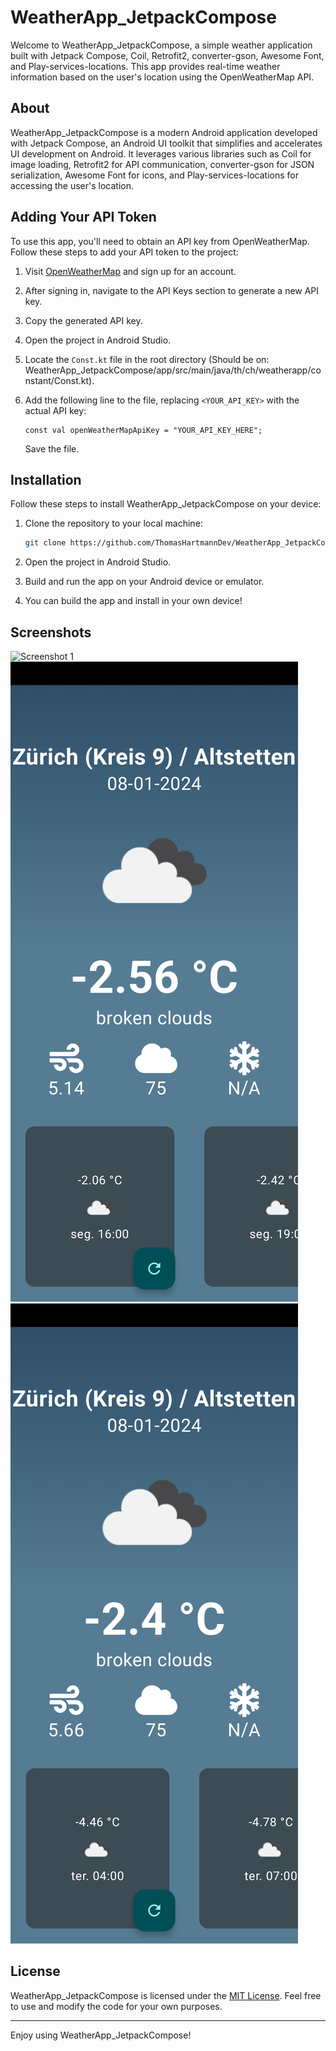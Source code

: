 # WeatherApp_JetpackCompose

Welcome to WeatherApp_JetpackCompose, a simple weather application built with Jetpack Compose, Coil, Retrofit2, converter-gson, Awesome Font, and Play-services-locations. This app provides real-time weather information based on the user's location using the OpenWeatherMap API.

## About

WeatherApp_JetpackCompose is a modern Android application developed with Jetpack Compose, an Android UI toolkit that simplifies and accelerates UI development on Android. It leverages various libraries such as Coil for image loading, Retrofit2 for API communication, converter-gson for JSON serialization, Awesome Font for icons, and Play-services-locations for accessing the user's location.

## Adding Your API Token

To use this app, you'll need to obtain an API key from OpenWeatherMap. Follow these steps to add your API token to the project:

1. Visit [OpenWeatherMap](https://openweathermap.org/) and sign up for an account.
2. After signing in, navigate to the API Keys section to generate a new API key.
3. Copy the generated API key.
4. Open the project in Android Studio.
5. Locate the `Const.kt` file in the root directory (Should be on: WeatherApp_JetpackCompose/app/src/main/java/th/ch/weatherapp/constant/Const.kt).
6. Add the following line to the file, replacing `<YOUR_API_KEY>` with the actual API key:

   ```properties
   const val openWeatherMapApiKey = "YOUR_API_KEY_HERE";
   ```

   Save the file.

## Installation

Follow these steps to install WeatherApp_JetpackCompose on your device:

1. Clone the repository to your local machine:

   ```bash
   git clone https://github.com/ThomasHartmannDev/WeatherApp_JetpackCompose.git
   ```

2. Open the project in Android Studio.

3. Build and run the app on your Android device or emulator.

4. You can build the app and install in your own device!

## Screenshots

![Screenshot 1](/Screenshots/Screen_Recording_20240108_141454_WeatherApp-ezgif.com-video-to-gif-converter.gif)
![Screenshot 2](/Screenshots/Screenshot_20240108_141249_WeatherApp.png)
![Screenshot 3](/Screenshots/Screenshot_20240108_141318_WeatherApp.png)

## License

WeatherApp_JetpackCompose is licensed under the [MIT License](LICENSE). Feel free to use and modify the code for your own purposes.

---

Enjoy using WeatherApp_JetpackCompose!
